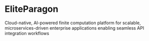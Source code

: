 # EliteParagon
Cloud-native, AI-powered finite computation platform for scalable, microservices-driven enterprise applications enabling seamless API integration workflows
